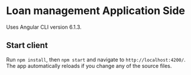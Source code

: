 # Loan management Application Side

Uses Angular CLI version 6.1.3.

## Start client

Run `npm install`, then `npm start` and navigate to `http://localhost:4200/`. 
The app  automatically reloads if you change any of the source files.

